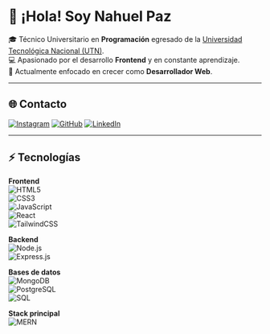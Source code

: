 # 👋 ¡Hola! Soy Nahuel Paz  

🎓 Técnico Universitario en **Programación** egresado de la [Universidad Tecnológica Nacional (UTN)](https://www.frt.utn.edu.ar/).  
💻 Apasionado por el desarrollo **Frontend** y en constante aprendizaje.  
🚀 Actualmente enfocado en crecer como **Desarrollador Web**.  

---

## 🌐 Contacto  

[![Instagram](https://img.shields.io/badge/Instagram-%23E4405F.svg?logo=Instagram&logoColor=white)](https://www.instagram.com/nahuelpaz)
[![GitHub](https://img.shields.io/badge/GitHub-%23121011.svg?logo=github&logoColor=white)](https://github.com/nahuelpaz)
[![LinkedIn](https://img.shields.io/badge/LinkedIn-%230A66C2.svg?logo=linkedin&logoColor=white)](https://www.linkedin.com/in/nahuelpaz)  

---

## ⚡ Tecnologías  

**Frontend**  
![HTML5](https://img.shields.io/badge/HTML5-E34F26.svg?logo=html5&logoColor=white)  
![CSS3](https://img.shields.io/badge/CSS3-1572B6.svg?logo=css3&logoColor=white)  
![JavaScript](https://img.shields.io/badge/JavaScript-F7DF1E.svg?logo=javascript&logoColor=black)  
![React](https://img.shields.io/badge/React-20232A.svg?logo=react&logoColor=61DAFB)  
![TailwindCSS](https://img.shields.io/badge/Tailwind_CSS-06B6D4.svg?logo=tailwind-css&logoColor=white)  

**Backend**  
![Node.js](https://img.shields.io/badge/Node.js-339933.svg?logo=node.js&logoColor=white)  
![Express.js](https://img.shields.io/badge/Express.js-000000.svg?logo=express&logoColor=white)  

**Bases de datos**  
![MongoDB](https://img.shields.io/badge/MongoDB-47A248.svg?logo=mongodb&logoColor=white)  
![PostgreSQL](https://img.shields.io/badge/PostgreSQL-4169E1.svg?logo=postgresql&logoColor=white)  
![SQL](https://img.shields.io/badge/SQL-003B57.svg?logo=database&logoColor=white)  

**Stack principal**  
![MERN](https://img.shields.io/badge/MERN-3C3C3C.svg?logo=mongodb&logoColor=47A248)  
